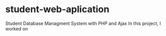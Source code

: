 # student-web-aplication
Student Database Managment System with PHP and Ajax
In this project, I worked on 
